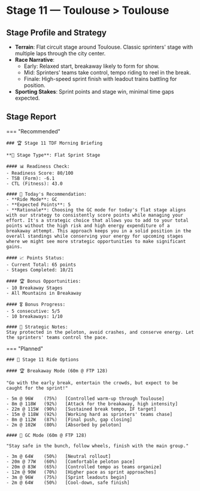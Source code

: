 # Stage 11 — Toulouse > Toulouse

## Stage Profile and Strategy

- **Terrain**: Flat circuit stage around Toulouse. Classic sprinters' stage with multiple laps through the city center.
- **Race Narrative**:
	- Early: Relaxed start, breakaway likely to form for show.
	- Mid: Sprinters' teams take control, tempo riding to reel in the break.
	- Finale: High-speed sprint finish with leadout trains battling for position.
- **Sporting Stakes**: Sprint points and stage win, minimal time gaps expected.

## Stage Report

=== "Recommended"

	### 🏆 Stage 11 TDF Morning Briefing

	**🏁 Stage Type**: Flat Sprint Stage

	#### 📊 Readiness Check:
	- Readiness Score: 80/100
	- TSB (Form): -6.1
	- CTL (Fitness): 43.0

	#### 🎯 Today's Recommendation:
	- **Ride Mode**: GC
	- **Expected Points**: 5
	- **Rationale**: Choosing the GC mode for today's flat stage aligns with our strategy to consistently score points while managing your effort. It's a strategic choice that allows you to add to your total points without the high risk and high energy expenditure of a breakaway attempt. This approach keeps you in a solid position in the overall standings while conserving your energy for upcoming stages where we might see more strategic opportunities to make significant gains.

	#### 📈 Points Status:
	- Current Total: 65 points
	- Stages Completed: 10/21

	#### 🏆 Bonus Opportunities:
	- 10 Breakaway Stages
	- All Mountains in Breakaway

	#### 🎖️ Bonus Progress:
	- 5 consecutive: 5/5
	- 10 breakaways: 1/10

	#### 📝 Strategic Notes:
	Stay protected in the peloton, avoid crashes, and conserve energy. Let the sprinters' teams control the pace.
=== "Planned"

	### 🚴 Stage 11 Ride Options

	#### 🏆 Breakaway Mode (60m @ FTP 128)
	
	"Go with the early break, entertain the crowds, but expect to be caught for the sprint!"

	- 5m @ 96W    (75%)   [Controlled warm-up through Toulouse]
	- 8m @ 118W   (92%)   [Attack for the breakaway, high intensity]
	- 22m @ 115W  (90%)   [Sustained break tempo, IF target]
	- 15m @ 118W  (92%)   [Working hard as sprinters' teams chase]
	- 8m @ 112W   (87%)   [Final push, gap closing]
	- 2m @ 102W   (80%)   [Absorbed by peloton]
	
	#### 🦺 GC Mode (60m @ FTP 128)

	"Stay safe in the bunch, follow wheels, finish with the main group."

	- 3m @ 64W    (50%)   [Neutral rollout]
	- 20m @ 77W   (60%)   [Comfortable peloton pace]
	- 20m @ 83W   (65%)   [Controlled tempo as teams organize]
	- 12m @ 90W   (70%)   [Higher pace as sprint approaches]
	- 3m @ 96W    (75%)   [Sprint leadouts begin]
	- 2m @ 64W    (50%)   [Cool-down, safe finish]
